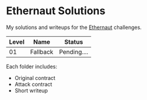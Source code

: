 # Ethernaut Solutions

My solutions and writeups for the [Ethernaut](https://ethernaut.openzeppelin.com/) challenges.

| Level | Name     | Status      |
| ----- | -------- | ----------- |
| 01    | Fallback | Pending.... |

Each folder includes:

- Original contract
- Attack contract
- Short writeup
